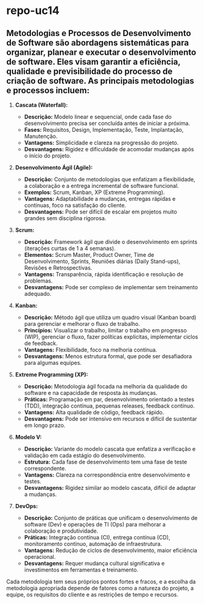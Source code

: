 # repo-uc14
## Metodologias e Processos de Desenvolvimento de Software são abordagens sistemáticas para organizar, planear e executar o desenvolvimento de software. Eles visam garantir a eficiência, qualidade e previsibilidade do processo de criação de software. As principais metodologias e processos incluem:

1. **Cascata (Waterfall):**
   - **Descrição:** Modelo linear e sequencial, onde cada fase do desenvolvimento precisa ser concluída antes de iniciar a próxima.
   - **Fases:** Requisitos, Design, Implementação, Teste, Implantação, Manutenção.
   - **Vantagens:** Simplicidade e clareza na progressão do projeto.
   - **Desvantagens:** Rigidez e dificuldade de acomodar mudanças após o início do projeto.

2. **Desenvolvimento Ágil (Agile):**
   - **Descrição:** Conjunto de metodologias que enfatizam a flexibilidade, a colaboração e a entrega incremental de software funcional.
   - **Exemplos:** Scrum, Kanban, XP (Extreme Programming).
   - **Vantagens:** Adaptabilidade a mudanças, entregas rápidas e contínuas, foco na satisfação do cliente.
   - **Desvantagens:** Pode ser difícil de escalar em projetos muito grandes sem disciplina rigorosa.

3. **Scrum:**
   - **Descrição:** Framework ágil que divide o desenvolvimento em sprints (iterações curtas de 1 a 4 semanas).
   - **Elementos:** Scrum Master, Product Owner, Time de Desenvolvimento, Sprints, Reuniões diárias (Daily Stand-ups), Revisões e Retrospectivas.
   - **Vantagens:** Transparência, rápida identificação e resolução de problemas.
   - **Desvantagens:** Pode ser complexo de implementar sem treinamento adequado.

4. **Kanban:**
   - **Descrição:** Método ágil que utiliza um quadro visual (Kanban board) para gerenciar e melhorar o fluxo de trabalho.
   - **Princípios:** Visualizar o trabalho, limitar o trabalho em progresso (WIP), gerenciar o fluxo, fazer políticas explícitas, implementar ciclos de feedback.
   - **Vantagens:** Flexibilidade, foco na melhoria contínua.
   - **Desvantagens:** Menos estrutura formal, que pode ser desafiadora para algumas equipes.

5. **Extreme Programming (XP):**
   - **Descrição:** Metodologia ágil focada na melhoria da qualidade do software e na capacidade de resposta às mudanças.
   - **Práticas:** Programação em par, desenvolvimento orientado a testes (TDD), integração contínua, pequenas releases, feedback contínuo.
   - **Vantagens:** Alta qualidade de código, feedback rápido.
   - **Desvantagens:** Pode ser intensivo em recursos e difícil de sustentar em longo prazo.

6. **Modelo V:**
   - **Descrição:** Variante do modelo cascata que enfatiza a verificação e validação em cada estágio do desenvolvimento.
   - **Estrutura:** Cada fase de desenvolvimento tem uma fase de teste correspondente.
   - **Vantagens:** Clareza na correspondência entre desenvolvimento e testes.
   - **Desvantagens:** Rigidez similar ao modelo cascata, difícil de adaptar a mudanças.

7. **DevOps:**
   - **Descrição:** Conjunto de práticas que unificam o desenvolvimento de software (Dev) e operações de TI (Ops) para melhorar a colaboração e produtividade.
   - **Práticas:** Integração contínua (CI), entrega contínua (CD), monitoramento contínuo, automação de infraestrutura.
   - **Vantagens:** Redução de ciclos de desenvolvimento, maior eficiência operacional.
   - **Desvantagens:** Requer mudança cultural significativa e investimentos em ferramentas e treinamento.

Cada metodologia tem seus próprios pontos fortes e fracos, e a escolha da metodologia apropriada depende de fatores como a natureza do projeto, a equipe, os requisitos do cliente e as restrições de tempo e recursos.
